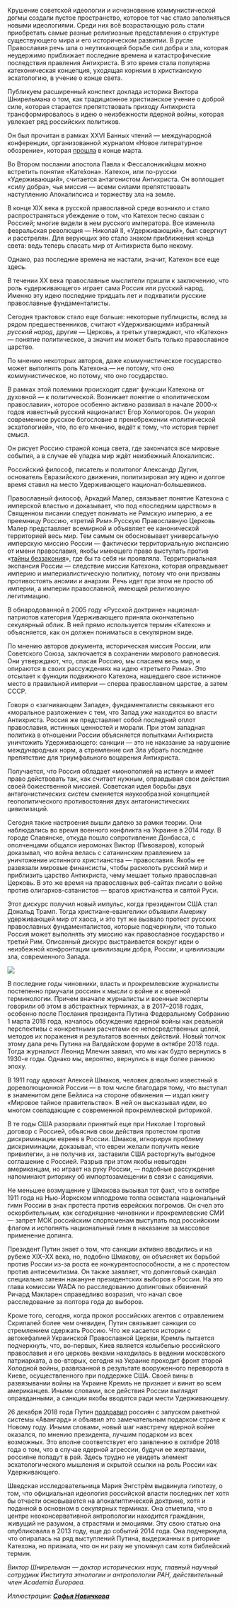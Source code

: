 Крушение советской идеологии и исчезновение коммунистической догмы создали пустое пространство, которое тот час стало заполняться новыми идеологиями. Среди них всё возрастающую роль стали приобретать самые разные религиозные представления о структуре существующего мира и его историческом развитии. В русле Православия речь шла о неутихающей борьбе сил добра и зла, которая неудержимо приближает последние времена и катастрофические последствия правления Антихриста. В это время стала популярна катехоническая концепция, уходящая корнями в христианскую эсхатологию, в учение о конце света. 

Публикуем расширенный конспект доклада историка Виктора Шнирельмана о том, как традиционное христианское учение о доброй силе, которая старается препятствовать приходу Антихриста трансформировалось в идею о неизбежности ядерной войны, которая увлекает ряд российских политиков.

Он был прочитан в рамках XXVI Банных чтений — международной конференции, организованной журналом «Новое литературное обозрение», которая [прошла](https://www.nlobooks.ru/events/konferentsii/xxvi-bannye-chteniya/) в конце марта.

Во Втором послании апостола Павла к Фессалоникийцам можно встретить понятие «Кате́хона». Катехон, или по-русски «Удерживающий», считается антагонистом Антихриста. Он воплощает «силу добра», чья миссия — всеми силами препятствовать наступлению Апокалипсиса и торжеству зла на земле. 

В конце XIX века в русской православной среде возникло и стало распространяться убеждение о том, что Катехон тесно связан с Россией; многие видели в нем русского императора. Все изменила февральская революция — Николай II, «Удерживающий», был свергнут и расстрелян. Для верующих это стало знаком приближения конца света: ведь теперь спасать мир от Антихриста было некому. 

Однако, раз последние времена не настали, значит, Катехон все еще здесь.

В течении XX века православные мыслители пришли к заключению, что роль «удерживающего» играет сама Россия или русский народ. Именно эту идею последние тридцать лет и подхватили русские православные фундаменталисты. 

Сегодня трактовок стало еще больше: некоторые публицисты, вслед за рядом предшественников, считают «Удерживающим» избранный _русский народ_, другие — Церковь, а третьи утверждают, что «Катехон» — понятие политическое, а значит им может быть только православное царство. 

По мнению некоторых авторов, даже коммунистическое государство может выполнять роль Катехона.— не потому, что оно коммунистическое, но потому, что оно государство. 

В рамках этой полемики происходит сдвиг функции Катехона от духовной — к политической. Возникает понятие о «политическом православии», которое особенно активно развивал в начале 2000-х годов известный русский националист Егор Холмогоров. Он укорял современное русское богословие в пренебрежении «политической эсхатологией», что, по его мнению, ведёт к тому, что история теряет смысл.

Он рисует Россию страной конца света, где закончатся все мировые события, а в случае её упадка мир ждёт неизбежный Апокалипсис. 

Российский философ, писатель и политолог Александр Дугин, основатель Евразийского движения, политизировал эту идею и долгое время ставил на место Удерживающего национал-большевиков. 

Православный философ, Аркадий Малер, связывает понятие Катехона с имперской властью и доказывает, что под «последним царством» в Священном писании следует понимать не Римскую империю, а ее преемницу Россию, «третий Рим».Русскую Православную Церковь Малер представляет всемирной и объявляет ее канонической территорией весь мир. Тем самым он обосновывает универсальную имперскую миссию России — фактически территориальную экспансию от имени православия, якобы имеющего право выступать против «[тайны беззакония](https://dic.academic.ru/dic.nsf/russian_history/11519/%D0%A2%D0%90%D0%99%D0%9D%D0%90)», где бы та себя ни проявляла. Территориальная экспансия России — следствие миссии Катехона, которая оправдывает империю и империалистическую политику, потому что они призваны противостоять аномии и анархии. Речь идет при этом не просто об империи, а империи православной, имеющей религиозную легитимацию. 

В обнародованной в 2005 году «Русской доктрине» национал-патриотов категория Удерживающего приняла окончательно секулярный облик. В ней прямо используется термин «Катехон» и объясняется, как он должен пониматься в секулярном виде. 

По мнению авторов документа, историческая миссия России, или Советского Союза, заключается в сохранении мирового равновесия. Они утверждают, что, спасая Россию, мы спасаем весь мир, и опираются в своих рассуждениях на идею «третьего Рима». Это отсылает к функции подвижного Катехона, нашедшего свое истинное место в правильной империи — сперва православном царстве, а затем СССР. 

Говоря о «загнивающем Западе», фундаменталисты связывают его «моральное разложение» с тем, что Запад _уже_ находится во власти Антихриста. Россия же представляет собой последний оплот православия, истинных ценностей и морали. При этом западная политика в отношении России объясняется попытками Антихриста уничтожить Удерживающего: санкции — это не наказание за нарушение международных норм, а стремление сил Зла убрать последнее препятствие для триумфального воцарения Антихриста. 

Получается, что Россия обладает «монополией на истину» и имеет право действовать так, как считает нужным, оправдывая свои действия своей божественной миссией. Советская идея борьбы двух антагонистических систем сменяется наукообразной концепцией геополитического противостояния двух антагонистических цивилизаций.

Сегодня такие настроения вышли далеко за рамки теории. Они наблюдались во время военного конфликта на Украине в 2014 году. В городе Славянске, откуда пошло сопротивление Донбасса, с ополченцами общался иеромонах Виктор (Пивоваров), который доказывал, что война велась с сатанинским правлением за уничтожение истинного христианства — православия. Якобы ее развязали мировые финансисты, чтобы расколоть русский мир и приблизить царство Антихриста, чему мешает только православная Церковь. В это же время на православных веб-сайтах писали о войне против олигархов-сатанистов — врагов христианства и святой Руси. 

Этот дискурс получил новый импульс, когда президентом США стал Дональд Трамп. Тогда христиане-евангелики объявили Америку удерживающей мир от хаоса, и это тут же вызвало протест русских православных фундаменталистов, которые подчеркнули, что только Россия может выполнять эту миссию как православное государство и третий Рим. Описанный дискурс выстраивается вокруг идеи о неизбежной конфронтации цивилизации добра, России, и цивилизации зла, современного Запада. 

![](https://assets.discours.io/unsafe/900x/production/image/8cdc3710-bf72-11e9-af23-6dc4017be0e9.png)

В последние годы чиновники, власть и прокремлевские журналисты постепенно приучали россиян к мысли о войне и к военной терминологии. Причем вначале журналисты и военные эксперты говорили об этом в абстрактных терминах, а в 2017–2018 годах, особенно после Послания президента Путина Федеральному Собранию 1 марта 2018 года, началось обсуждение ядерной войны как реальной перспективы с конкретными расчетами ее непосредственных целей, методов их поражения и результатов военных действий. Новый толчок этому дала речь Путина на Валдайском форуме в октябре 2018 года. Тогда журналист Леонид Млечин заявил, что мы как будто вернулись в 1930-е годы. Однако мы, вероятно, вернулись в еще более раннюю эпоху. 

В 1911 году адвокат Алексей Шмаков, человек довольно известный в дореволюционной России — в том числе благодаря тому, что выступал в знаменитом деле Бейлиса на стороне обвинения — издал книгу «Мировое тайное правительство». В ней он высказывал идеи, во многом совпадающие с современной прокремлевской риторикой. 

В те годы США разорвали принятый еще при Николае I торговый договор с Россией, объяснив свои действия протестом против дискриминации евреев в России. Шмаков, игнорируя проблему дискриминации, доказывал, что евреи желали получить некие привилегии, а не получив их, заставили США расторгнуть выгодное соглашение с Россией. Разрыв при этом якобы невыгоден американцам, но играет на руку России, — подобные рассуждения напоминают риторику об импортозамещении в связи с санкциями. 

Не меньшее возмущение у Шмакова вызывал тот факт, что в октябре 1911 года на Нью-Йоркском ипподроме толпа освистала национальный гимн России в знак протеста против еврейских погромов. Он счел это оскорбительным, как сегодняшние чиновники и прокремлевские СМИ — запрет МОК российским спортсменам выступать под российским флагом и исполнять национальный гимн в наказание за массовое применение допинга. 

Президент Путин знает о том, что санкции активно вводились и на рубеже XIX–XX века, но, подобно Шмакову, он объясняет их борьбой против России из-за роста ее конкурентоспособности, а не с протестом против антисемитизма. Он также заявляет, что допинговый скандал специально затеян накануне президентских выборов в России. На это глава комиссии WADA по расследованию допинговых обвинений Ричард Макларен справедливо возразил, что начал свое расследование за полтора года до выборов. 

Кроме того, сегодня, когда прокол российских агентов с отравлением Скрипалей более чем очевиден, Путин связывает санкции со стремлением сдержать Россию. Что же касается истории с автокефалией Украинской Православной Церкви, Кремль пытается подчеркнуть, что, во-первых, Киев является колыбелью российского православия и его церковь веками находилась в ведении московского патриархата, а во-вторых, сегодня на Украине проходит фронт второй Холодной войны, развязанной в результате вооруженного переворота в Киеве, осуществленного при поддержке США. Своей вины в развязывании войны на Украине Кремль не признает и винит во всем американцев. Иными словами, все действия России выглядят оправданными, а санкции якобы вводятся ради мести Удерживающему. 

26 декабря 2018 года Путин [поздравил](https://www.youtube.com/watch?v=CHIq4sRO-Bc) россиян с запуском ракетной системы «Авангард» и объявил это замечательным подарком стране к Новому году. Иными словами, новый шаг навстречу ядерной войне оказался, по мнению президента, лучшим подарком из всех возможных. Это вполне соответствует его заявлению в октябре 2018 года о том, что в случае ядерной агрессии, будучи ее жертвами, россияне попадут в рай. Здесь трудно не увидеть элемент эсхатологического мышления и скрытой ссылки на роль России как Удерживающего. 

Шведская исследовательница Мария Энгстрём выдвинула гипотезу, о том, что официальная идеология российской власти последних лет хотя бы отчасти основывается на апокалиптической доктрине, хотя и поданной в основном в секулярных терминах. Она отметила, что в центре неоконсервативной антропологии находится гражданин, живущий не разумом, а страстями и эмоциями. Эту свою статью она опубликовала в 2013 году, еще до событий 2014 года. Она подчеркнула, что опиралась на ряд выступлений Путина, выдержанных в риторике Катехона, но признала, что он ни разу не упомянул сам хотя библейский термин. 

_Виктор Шнирельман — доктор исторических наук, главный научный сотрудник Института этнологии и антропологии РАН, действительный член Academia Europaea._

_Иллюстрации: **[Софья Новичкова](https://www.artstation.com/sofa114)**_
